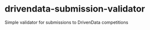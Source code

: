 drivendata-submission-validator
===============================

Simple validator for submissions to DrivenData competitions
